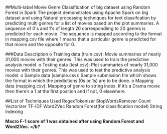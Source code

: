 
##Multi-label Movie Genre Classification of big dataset using Random Forest in Spark 
The project demonstrates using Apache Spark on big dataset and using Natural processing techniques for text classifcation by predicting multi genres for a list of movies based on the plot summaries. A sequence of 0's and 1's of length 20 correspondimg to 20 genres is predicted for each movie. The sequence is mapped according to the format in mapping.csv file where 1 means that a particular genre is predicted for that movie and the opposite for 0.

###Data Description
o Training data (train.csv): Movie summaries of nearly 31,000
movies with their genres. This was used to train the predictive
analysis model.
o Testing data (test.csv): Plot summaries of nearly 31,000 movies
with their genres. This was used to test the predictive analysis
model.
o Sample data (sample.csv): Sample submission file which shows
the format in which the predictions (0s or 1s) are to be done.
o Mapping data (mapping.csv): Mapping of genre to string index.
If it’s a Drama movie then there’s a 1 at the first position and if
not, 0 elsewhere.

##List of Techniques Used
RegexTokenizer
StopWordsRemover
Count Vectorizer
TF-IDF
Word2Vec
Random Forest(for classification model)
String Indexing

<b> Macro F-1 score of 1 was obtained after using Random Forest and Word2Vec. </b?
